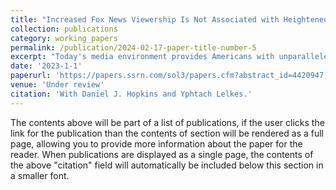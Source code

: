 ```yaml
---
title: "Increased Fox News Viewership Is Not Associated with Heightened Anti-Black Prejudice"
collection: publications
category: working_papers
permalink: /publication/2024-02-17-paper-title-number-5
excerpt: "Today's media environment provides Americans with unparalleled choice in how or whether to watch political TV news. Prior studies have focused on the impacts of the growing range of ideological slants on vote choice. But the fragmentation of the media landscape may also increase variation in the coverage of race-related topics. With a large audience and programs that even some employees thought conveyed racism, Fox News provides a valuable case study. We use a population-based panel 2008--2020 to measure the associations between changes in self-reported Fox News viewership and race-related attitudes and thus bound Fox News' likely effects assuming positive selection. Difference-in-difference models demonstrate that increased Fox News watching is not strongly associated with increases in Whites' anti-Black prejudice or opposition to government assistance targeting Black Americans. However, those whose Fox News watching increased grew increasingly anti-immigration. These results indicate the limits of Fox News' impacts on racial prejudice."
date: '2023-1-1'
paperurl: 'https://papers.ssrn.com/sol3/papers.cfm?abstract_id=4420947'
venue: 'Under review'
citation: 'With Daniel J. Hopkins and Yphtach Lelkes.'
---
```


The contents above will be part of a list of publications, if the user clicks the link for the publication than the contents of section will be rendered as a full page, allowing you to provide more information about the paper for the reader. When publications are displayed as a single page, the contents of the above "citation" field will automatically be included below this section in a smaller font.

